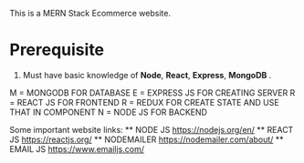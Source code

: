 This is a MERN Stack Ecommerce website.  
# Prerequisite

1.  Must have basic knowledge of **Node**, **React**, **Express**, **MongoDB** .

M = MONGODB FOR DATABASE E = EXPRESS JS FOR CREATING SERVER R = REACT JS FOR FRONTEND R = REDUX FOR CREATE STATE AND USE THAT IN COMPONENT N = NODE JS FOR BACKEND

Some important website links: ** NODE JS https://nodejs.org/en/ ** REACT JS https://reactjs.org/ ** NODEMAILER https://nodemailer.com/about/ ** EMAIL JS https://www.emailjs.com/